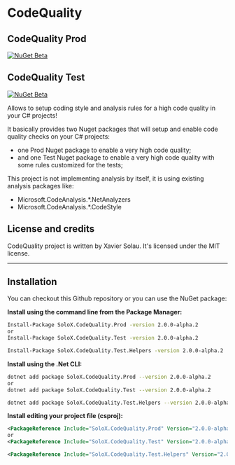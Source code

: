 # CodeQuality

## CodeQuality Prod
[![NuGet Beta](https://img.shields.io/nuget/vpre/SoloX.CodeQuality.Prod.svg)](https://www.nuget.org/packages/SoloX.CodeQuality.Prod)

## CodeQuality Test
[![NuGet Beta](https://img.shields.io/nuget/vpre/SoloX.CodeQuality.Test.svg)](https://www.nuget.org/packages/SoloX.CodeQuality.Test)

Allows to setup coding style and analysis rules for a high code quality in your C# projects!

It basically provides two Nuget packages that will setup and enable code quality checks on your C# projects:
* one Prod Nuget package to enable a very high code quality;
* and one Test Nuget package to enable a very high code quality with some rules customized for the tests;

This project is not implementing analysis by itself, it is using existing analysis packages like:
* Microsoft.CodeAnalysis.*.NetAnalyzers
* Microsoft.CodeAnalysis.*.CodeStyle

## License and credits

CodeQuality project is written by Xavier Solau. It's licensed under the MIT license.

 * * *

## Installation

You can checkout this Github repository or you can use the NuGet package:

**Install using the command line from the Package Manager:**
```bash
Install-Package SoloX.CodeQuality.Prod -version 2.0.0-alpha.2
or
Install-Package SoloX.CodeQuality.Test -version 2.0.0-alpha.2

Install-Package SoloX.CodeQuality.Test.Helpers -version 2.0.0-alpha.2
```

**Install using the .Net CLI:**
```bash
dotnet add package SoloX.CodeQuality.Prod --version 2.0.0-alpha.2
or
dotnet add package SoloX.CodeQuality.Test --version 2.0.0-alpha.2

dotnet add package SoloX.CodeQuality.Test.Helpers --version 2.0.0-alpha.2
```

**Install editing your project file (csproj):**
```xml
<PackageReference Include="SoloX.CodeQuality.Prod" Version="2.0.0-alpha.2" />
or
<PackageReference Include="SoloX.CodeQuality.Test" Version="2.0.0-alpha.2" />

<PackageReference Include="SoloX.CodeQuality.Test.Helpers" Version="2.0.0-alpha.2" />
```
